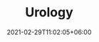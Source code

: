 ---
title: "Urology"
url: "urology"
date: 2021-02-29T11:02:05+06:00
icon: "fa-solid fa-bong" # fontawesome icon : https://fontawesome.com/icons
description: ""
# type dont remove or customize
type : "topic"
draft: false
weight: 6
---